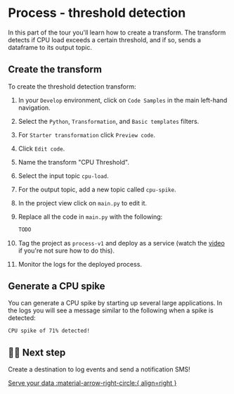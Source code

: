 # Process - threshold detection

In this part of the tour you'll learn how to create a transform. The transform detects if CPU load exceeds a certain threshold, and if so, sends a dataframe to its output topic.

## Create the transform

To create the threshold detection transform:

1. In your `Develop` environment, click on `Code Samples` in the main left-hand navigation. 
2. Select the `Python`, `Transformation`, and `Basic templates` filters.
3. For `Starter transformation` click `Preview code`.
4. Click `Edit code`.
5. Name the transform "CPU Threshold".
6. Select the input topic `cpu-load`.
7. For the output topic, add a new topic called `cpu-spike`.
8. In the project view click on `main.py` to edit it.
9. Replace all the code in `main.py` with the following:

    ```python
    TODO
    ```

11. Tag the project as `process-v1` and deploy as a service (watch the [video](#watch-the-video) if you're not sure how to do this).
12. Monitor the logs for the deployed process.

## Generate a CPU spike

You can generate a CPU spike by starting up several large applications. In the logs you will see a message similar to the following when a spike is detected:

```
CPU spike of 71% detected!
```

## 🏃‍♀️ Next step

Create a destination to log events and send a notification SMS!

[Serve your data :material-arrow-right-circle:{ align=right }](./serve-sms.md)
